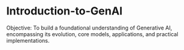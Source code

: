 # Introduction-to-GenAI
Objective:
To build a foundational understanding of Generative AI, encompassing its evolution, core models, applications, and practical implementations.

